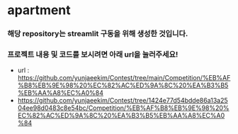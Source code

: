# apartment


### 해당 repository는 streamlit 구동을 위해 생성한 것입니다.
### 프로젝트 내용 및 코드를 보시려면 아래 url을 눌러주세요!
- url : https://github.com/yunjaeekim/Contest/tree/main/Competition/%EB%AF%B8%EB%9E%98%20%EC%82%AC%ED%9A%8C%20%EA%B3%B5%EB%AA%A8%EC%A0%84
- https://github.com/yunjaeekim/Contest/tree/1424e77d54bdde86a13a2504ee98d0483c8e54bc/Competition/%EB%AF%B8%EB%9E%98%20%EC%82%AC%ED%9A%8C%20%EA%B3%B5%EB%AA%A8%EC%A0%84
